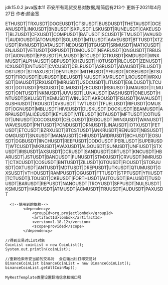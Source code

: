 jdk15.0.2   java版本11
币安所有现货交易对数据,精简后有213个  更新于2021年4月27日  作者:颜金宽


 ETHUSDT|TRXUSDT|DOGEUSDT|CTSIUSDT|BUSDUSDT|THETAUSDT|OCEANUSDT|LINKUSDT|BNBUSDT|SXPUSDT|LSKUSDT|RUNEUSDT|CAKEUSDT|BLZUSDT|CFXUSDT|COMPUSDT|BATUSDT|SCUSDT|FTMUSDT|AVAUSDT|AUDIOUSDT|ATOMUSDT|SOLUSDT|MTLUSDT|AAVEUSDT|BTTUSDT|XTZUSDT|RVNUSDT|DATAUSDT|NEOUSDT|BTGUSDT|SRMUSDT|MATICUSDT|ENJUSDT|VETUSDT|XRPUSDT|TOMOUSDT|NEARUSDT|ONGUSDT|TRBUSDT|AIONUSDT|EPSUSDT|FLMUSDT|BTCUSDT|CTKUSDT|KMDUSDT|WNXMUSDT|ALPHAUSDT|GBPUSDT|CHZUSDT|HOTUSDT|RLCUSDT|ZENUSDT|ICXUSDT|DNTUSDT|CVCUSDT|CELRUSDT|ASRUSDT|ADAUSDT|FILUSDT|IOSTUSDT|STRAXUSDT|DENTUSDT|MITHUSDT|YFIUSDT|ROSEUSDT|BTSUSDT|FIROUSDT|EURUSDT|BELUSDT|INJUSDT|XMRUSDT|LRCUSDT|WRXUSDT|DIAUSDT|ZRXUSDT|MIRUSDT|USDCUSDT|LITUSDT|EGLDUSDT|LTCUSDT|DOTUSDT|PSGUSDT|XLMUSDT|ZECUSDT|RSRUSDT|UMAUSDT|TLMUSDT|ONTUSDT|NKNUSDT|JUVUSDT|LUNAUSDT|DASHUSDT|ONEUSDT|HNTUSDT|SKLUSDT|XEMUSDT|WINUSDT|AKROUSDT|FISUSDT|KAVAUSDT|SUSHIUSDT|TKOUSDT|XVSUSDT|TWTUSDT|TFUELUSDT|RIFUSDT|OMUSDT|OGNUSDT|MBLUSDT|HIVEUSDT|DUSKUSDT|DOCKUSDT|BEAMUSDT|ARPAUSDT|ALICEUSDT|KEYUSDT|VITEUSDT|IOTAUSDT|MFTUSDT|COTIUSDT|UNIUSDT|COCOSUSDT|CELOUSDT|DEGOUSDT|WINGUSDT|WANUSDT|WAVESUSDT|PNTUSDT|PONDUSDT|ORNUSDT|LINAUSDT|IOTXUSDT|FETUSDT|ETCUSDT|BZRXUSDT|BTCSTUSDT|ANKRUSDT|RENUSDT|NBSUSDT|OMGUSDT|SNXUSDT|MANAUSDT|CHRUSDT|ARDRUSDT|BCHUSDT|EOSUSDT|DGBUSDT|1INCHUSDT|REEFUSDT|DODOUSDT|PERLUSDT|SUPERUSDT|WTCUSDT|MKRUSDT|AVAXUSDT|ALGOUSDT|SUNUSDT|UNFIUSDT|STXUSDT|IRISUSDT|AXSUSDT|DCRUSDT|SANDUSDT|GRTUSDT|KNCUSDT|HBARUSDT|JSTUSDT|BANDUSDT|FUNUSDT|STMXUSDT|CRVUSDT|NMRUSDT|CTXCUSDT|COSUSDT|BNTUSDT|ZILUSDT|GTOUSDT|FIOUSDT|STORJUSDT|OXTUSDT|ANTUSDT|MDTUSDT|DREPUSDT|UTKUSDT|QTUMUSDT|GXSUSDT|VTHOUSDT|RAMPUSDT|OGUSDT|FTTUSDT|STPTUSDT|YFIIUSDT|TCTUSDT|LTOUSDT|CKBUSDT|FORTHUSDT|AUTOUSDT|BALUSDT|TUSDUSDT|BARUSDT|REPUSDT|NANOUSDT|TROYUSDT|SFPUSDT|NULSUSDT|KSMUSDT|HARDUSDT|ATMUSDT|ACMUSDT|TRUUSDT|AUDUSDT|PAXUSDT

```
  <!--使用到的依赖-->
        <dependency>
            <groupId>org.projectlombok</groupId>
            <artifactId>lombok</artifactId>
            <version>1.18.12</version>
            <scope>provided</scope>
        </dependency>
```


```
//得到交易对List对象
CoinList coinList = new CoinList();
System.out.println(coinList);
```


```
//重新检索币安当前的交易对  会在输出栏打印交易对
BinanceCoinList binanceCoinList = new BinanceCoinList();
binanceCoinList.getAllCoinMap();
```

```
MyRestTemplate类里设置翻墙信息和端口号
```